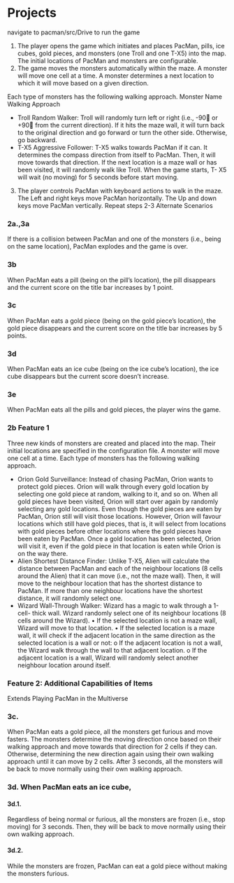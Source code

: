 # Projects
navigate to pacman/src/Drive to run the game

1. The player opens the game which initiates and places PacMan, pills, ice cubes, gold pieces, and
monsters (one Troll and one T-X5) into the map. The initial locations of PacMan and monsters are
configurable.
2. The game moves the monsters automatically within the maze. A monster will move one cell at a
time. A monster determines a next location to which it will move based on a given direction. 

Each type of monsters has the following walking approach.
Monster Name Walking Approach
* Troll
Random Walker: Troll will randomly turn left or right (i.e., -90 or
+90 from the current direction). If it hits the maze wall, it will turn
back to the original direction and go forward or turn the other side.
Otherwise, go backward.
* T-X5
Aggressive Follower: T-X5 walks towards PacMan if it can. It
determines the compass direction from itself to PacMan. Then, it will
move towards that direction. If the next location is a maze wall or has
been visited, it will randomly walk like Troll. When the game starts, T-
X5 will wait (no moving) for 5 seconds before start moving.
3. The player controls PacMan with keyboard actions to walk in the maze. The Left and right keys move
PacMan horizontally. The Up and down keys move PacMan vertically.
Repeat steps 2-3
Alternate Scenarios

### 2a.,3a 
If there is a collision between PacMan and one of the monsters (i.e., being on the same location), PacMan explodes and the game is over.
### 3b 
When PacMan eats a pill (being on the pill’s location), the pill disappears and the current score on the title bar increases by 1 point.

### 3c 
When PacMan eats a gold piece (being on the gold piece’s location), the gold piece disappears and
the current score on the title bar increases by 5 points.
### 3d
When PacMan eats an ice cube (being on the ice cube’s location), the ice cube disappears but the
current score doesn’t increase.
### 3e
When PacMan eats all the pills and gold pieces, the player wins the game.
### 2b Feature 1
Three new kinds of monsters are created and placed into the map. Their initial locations are specified in the configuration file. A monster will move one cell at a time. Each type of monsters has
the following walking approach.
* Orion
Gold Surveillance: Instead of chasing PacMan, Orion wants to protect
gold pieces. Orion will walk through every gold location by selecting
one gold piece at random, walking to it, and so on. When all gold
pieces have been visited, Orion will start over again by randomly
selecting any gold locations. Even though the gold pieces are eaten by
PacMan, Orion still will visit those locations. However, Orion will
favour locations which still have gold pieces, that is, it will select from
locations with gold pieces before other locations where the gold
pieces have been eaten by PacMan. Once a gold location has been
selected, Orion will visit it, even if the gold piece in that location is
eaten while Orion is on the way there.
* Alien
Shortest Distance Finder: Unlike T-X5, Alien will calculate the distance
between PacMan and each of the neighbour locations (8 cells around
the Alien) that it can move (i.e., not the maze wall). Then, it will move
to the neighbour location that has the shortest distance to PacMan. If
more than one neighbour locations have the shortest distance, it will
randomly select one.
* Wizard
Wall-Through Walker: Wizard has a magic to walk through a 1-cell-
thick wall. Wizard randomly select one of its neighbour locations (8
cells around the Wizard).
• If the selected location is not a maze wall, Wizard will move to
that location.
• If the selected location is a maze wall, it will check if the adjacent
location in the same direction as the selected location is a wall or
not:
o If the adjacent location is not a wall, the Wizard walk
through the wall to that adjacent location.
o If the adjacent location is a wall, Wizard will randomly select
another neighbour location around itself.

### Feature 2: Additional Capabilities of Items
Extends Playing PacMan in the Multiverse
### 3c. 
When PacMan eats a gold piece, all the monsters get furious and move fasters. The monsters
determine the moving direction once based on their walking approach and move towards that
direction for 2 cells if they can. Otherwise, determining the new direction again using their own
walking approach until it can move by 2 cells. After 3 seconds, all the monsters will be back to move
normally using their own walking approach.
### 3d. When PacMan eats an ice cube,
#### 3d.1. 
Regardless of being normal or furious, all the monsters are frozen (i.e., stop moving) for 3
seconds. Then, they will be back to move normally using their own walking approach.
#### 3d.2. 
While the monsters are frozen, PacMan can eat a gold piece without making the monsters
furious.